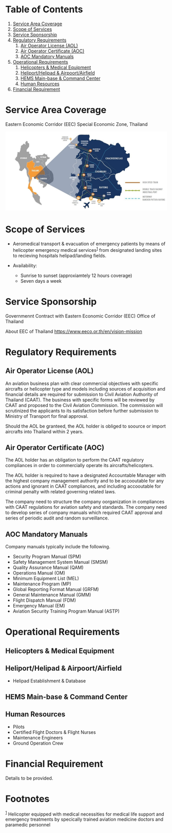 
# Table of Contents

1.  [Service Area Coverage](#org2ced771)
2.  [Scope of Services](#orgf789777)
3.  [Service Sponsorship](#org3562c54)
4.  [Regulatory Requirements](#orgda18f73)
    1.  [Air Operator License (AOL)](#org9a24980)
    2.  [Air Operator Certificate (AOC)](#org2127657)
    3.  [AOC Mandatory Manuals](#org78678ed)
5.  [Operational Requirements](#orgc19ea57)
    1.  [Helicopters & Medical Equipment](#orga134e14)
    2.  [Heliport/Helipad & Airpoort/Airfield](#org4db9f40)
    3.  [HEMS Main-base & Command Center](#orgbe08a53)
    4.  [Human Resources](#org9b52dbc)
6.  [Financial Requirement](#org5c7e967)



<a id="org2ced771"></a>

# Service Area Coverage

Eastern Economic Corridor (EEC) Special Economic Zone, Thailand

![img](./eec_photo1.jpg)


<a id="orgf789777"></a>

# Scope of Services

-   Aeromedical transport & evacuation of emergency patients by means of helicopter emergency medical services<sup><a id="fnr.1" class="footref" href="#fn.1">1</a></sup> from designated landing sites to recieving hospitals helipad/landing fields.

-   Availability:
    -   Sunrise to sunset (approxiamtely 12 hours coverage)
    -   Seven days a week


<a id="org3562c54"></a>

# Service Sponsorship

Governmennt Contract with Eastern Economic Corridor (EEC) Office of Thailand

About EEC of Thailand 
<https://www.eeco.or.th/en/vision-mission> 


<a id="orgda18f73"></a>

# Regulatory Requirements


<a id="org9a24980"></a>

## Air Operator License (AOL)

An aviation business plan with clear commercial objectives with specific aircrafts or helicopter type and models including sources of acquisition and financial details are required for submission to Civil Aviation Authority of Thailand (CAAT). The business with specific forms will be reviewed by CAAT and proposed to the Civil Aviation Commission. The commission will scrutinized the applicants to its satisfaction before further submission to Ministry of Transport for final approval.

Should the AOL be granteed, the AOL holder is obliged to soource or import aircrafts into Thailand within 2 years.


<a id="org2127657"></a>

## Air Operator Certificate (AOC)

The AOL holder has an obligation to perform the CAAT regulatory compliances in order to commercially operate its aircrafts/helicopters.

The AOL holder is required to have a designated Accountable Manager with the highest company management authority and to be accooutable for any actions and ignorant in CAAT compliances, and including accooutable for criminal penalty with related governing related laws.

The company need to structure the company oorganization in compliances with CAAT regulations for aviation safety and standards. The company need to develop series of company manuals which required CAAT approval and series of periodic audit and random surveillance.


<a id="org78678ed"></a>

## AOC Mandatory Manuals

Company manuals typically include the following.

-   Security Program Manual (SPM)
-   Safety Management System Manual (SMSM)
-   Quality Assurance Manual (QAM)
-   Operations Manual (OM)
-   Minimum Equipment List (MEL)
-   Maintenance Program (MP)
-   Global Reporting Format Manual (GRFM)
-   General Maintenance Manual (GMM)
-   Flight Dispatch Manual (FDM)
-   Emergency Manual (EM)
-   Aviation Security Training Program Manual (ASTP)


<a id="orgc19ea57"></a>

# Operational Requirements


<a id="orga134e14"></a>

## Helicopters & Medical Equipment


<a id="org4db9f40"></a>

## Heliport/Helipad & Airpoort/Airfield

-   Helipad Establishment & Database


<a id="orgbe08a53"></a>

## HEMS Main-base & Command Center


<a id="org9b52dbc"></a>

## Human Resources

-   Pilots
-   Certified Flight Doctors & Flight Nurses
-   Maintenance Engineers
-   Ground Operation Crew


<a id="org5c7e967"></a>

# Financial Requirement

Details to be provided.


# Footnotes

<sup><a id="fn.1" href="#fnr.1">1</a></sup> Helicopter equipped with medical necessities for medical life support and emergency treatments by specically trained aviation medicine doctors and paramedic personnel
